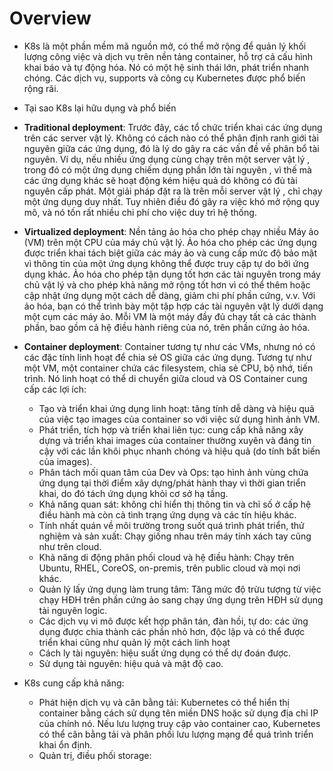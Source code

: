# Overview
- K8s là một phần mềm mã nguồn mở, có thể mở rộng để quản lý khối lượng công việc và dịch vụ trên nền tảng container, hỗ trợ cả cấu hình khai báo và tự động hóa. Nó có một hệ sinh thái lớn, phát triển nhanh chóng. Các dịch vụ, supports và công cụ Kubernetes được phổ biến rộng rãi.
- Tại sao K8s lại hữu dụng và phổ biến

- **Traditional deployment**: Trước đây, các tổ chức triển khai các ứng dụng trên các server vật lý. Không có cách nào có thể phân định ranh giới tài nguyên giữa các ứng dụng, đó là lý do gây ra các vấn đề về phân bổ tài nguyên. Ví dụ, nếu nhiều ứng dụng cùng chạy trên một server vật lý , trong đó có một ứng dụng chiếm dụng phần lớn tài nguyên , vì thế mà các ứng dụng khác sẽ hoạt động kém hiệu quả dó không có đủ tài nguyên cấp phát. Một giải pháp đặt ra là trên mỗi server vật lý , chỉ chạy một ứng dụng duy nhất. Tuy nhiên điều đó gây ra việc khó mở rộng quy mô, và nó tốn rất nhiều chi phí  cho việc duy trì hệ thống.
- **Virtualized deployment**: Nền tảng ảo hóa cho phép chạy nhiều Máy ảo (VM) trên một CPU của máy chủ vật lý. Ảo hóa cho phép các ứng dụng được triển khai tách biệt giữa các máy ảo và cung cấp mức độ bảo mật vì thông tin của một ứng dụng không thể được truy cập tự do bởi ứng dụng khác. 
  Ảo hóa cho phép tận dụng tốt hơn các tài nguyên trong máy chủ vật lý và cho phép khả năng mở rộng tốt hơn vì có thể thêm hoặc cập nhật ứng dụng một cách dễ dàng, giảm chi phí phần cứng, v.v. Với ảo hóa, bạn có thể trình bày một tập hợp các tài nguyên vật lý dưới dạng một cụm các máy ảo. Mỗi VM là một máy đầy đủ chạy tất cả các thành phần, bao gồm cả hệ điều hành riêng của nó, trên phần cứng ảo hóa.
- **Container deployment**: Container tương tự như các VMs, nhưng nó có các đặc tính linh hoạt để chia sẻ OS giữa các ứng dụng. Tương tự như một VM, một container chứa các filesystem, chỉa sẻ CPU, bộ nhớ, tiến trình. Nó linh hoạt có thể di chuyển giữa cloud và OS
  Container cung cấp các lợi ích:
  + Tạo và triển khai ứng dụng linh hoạt: tăng tính dễ dàng và hiệu quả của việc tạo images của container so với việc sử dụng hình ảnh VM.
  + Phát triển, tích hợp và triển khai liên tục: cung cấp khả năng xây dựng và triển khai images của container thường xuyên và đáng tin cậy với các lần khôi phục nhanh chóng và hiệu quả (do tính bất biến của images).
  + Phân tách mối quan tâm của Dev và Ops: tạo hình ảnh vùng chứa ứng dụng tại thời điểm xây dựng/phát hành thay vì thời gian triển khai, do đó tách ứng dụng khỏi cơ sở hạ tầng.
  + Khả năng quan sát: không chỉ hiển thị thông tin và chỉ số ở cấp hệ điều hành mà còn cả tình trạng ứng dụng và các tín hiệu khác.
  + Tính nhất quán về môi trường trong suốt quá trình phát triển, thử nghiệm và sản xuất: Chạy giống nhau trên máy tính xách tay cũng như trên cloud.
  + Khả năng di động phân phối cloud và hệ điều hành: Chạy trên Ubuntu, RHEL, CoreOS, on-premis, trên public cloud và mọi nơi khác.
  + Quản lý lấy ứng dụng làm trung tâm: Tăng mức độ trừu tượng từ việc chạy HĐH trên phần cứng ảo sang chạy ứng dụng trên HĐH sử dụng tài nguyên logic.
  + Các dịch vụ vi mô được kết hợp phân tán, đàn hồi, tự do: các ứng dụng được chia thành các phần nhỏ hơn, độc lập và có thể được triển khai cũng như quản lý một cách linh hoạt
  + Cách ly tài nguyên: hiệu suất ứng dụng có thể dự đoán được.
  + Sử dụng tài nguyên: hiệu quả và mật độ cao.
- K8s cung cấp khả năng:
  + Phát hiện dịch vụ và cân bằng tải: Kubernetes có thể hiển thị container bằng cách sử dụng tên miền DNS hoặc sử dụng địa chỉ IP của chính nó. Nếu lưu lượng truy cập vào container cao, Kubernetes có thể cân bằng tải và phân phối lưu lượng mạng để quá trình triển khai ổn định.
  + Quản trị, điều phối storage: 
